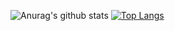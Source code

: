 
![Anurag's github stats](https://github-readme-stats.vercel.app/api?username=a603938361&show_icons=true&theme=radical)
[![Top Langs](https://github-readme-stats.vercel.app/api/top-langs/?username=a603938361&hide=c,c%2B%2B&)](https://github.com/ifgyong/ifgyong)
